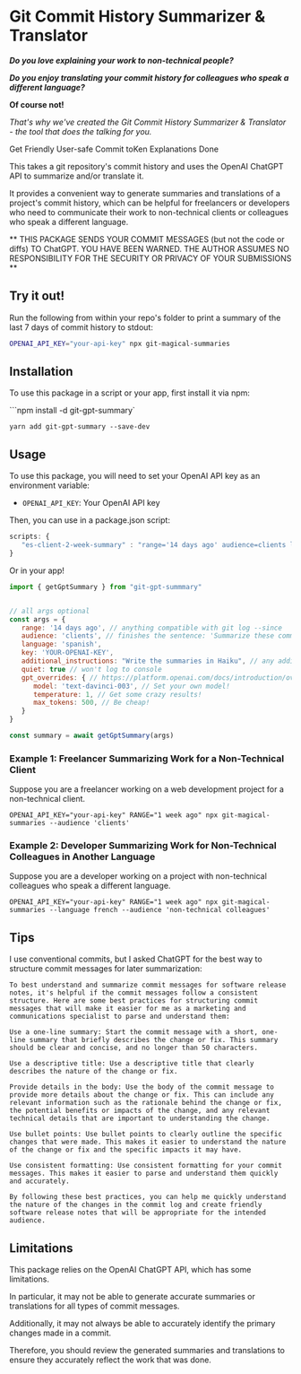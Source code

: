 # Git Commit History Summarizer & Translator

***Do you love explaining your work to non-technical people?***

***Do you enjoy translating your commit history for colleagues who speak a different language?***

**Of course not!**

_That's why we've created the Git Commit History Summarizer & Translator - the tool that does the talking for you._

Get Friendly User-safe Commit toKen Explanations Done

This takes a git repository's commit history and uses the OpenAI ChatGPT API to summarize and/or translate it. 

It provides a convenient way to generate summaries and translations of a project's commit history, which can be helpful for freelancers or developers who need to communicate their work to non-technical clients or colleagues who speak a different language.

** THIS PACKAGE SENDS YOUR COMMIT MESSAGES (but not the code or diffs) TO ChatGPT. YOU HAVE BEEN WARNED. THE AUTHOR ASSUMES NO RESPONSIBILITY FOR THE SECURITY OR PRIVACY OF YOUR SUBMISSIONS **

## Try it out!

Run the following from within your repo's folder to print a summary of the last 7 days of commit history to stdout:

```bash 
OPENAI_API_KEY="your-api-key" npx git-magical-summaries
```

## Installation

To use this package in a script or your app, first install it via npm:

```npm install -d git-gpt-summary`

`yarn add git-gpt-summary --save-dev`

## Usage

To use this package, you will need to set your OpenAI API key as an environment variable:
- `OPENAI_API_KEY`: Your OpenAI API key


Then, you can use in a package.json script: 

```js
scripts: {
   "es-client-2-week-summary" : "range='14 days ago' audience=clients language=spanish git-gpt-summary"
}
```

Or in your app!

```js
import { getGptSummary } from "git-gpt-summmary"


// all args optional
const args = {
   range: '14 days ago', // anything compatible with git log --since 
   audience: 'clients', // finishes the sentence: 'Summarize these commit logs into friendly software release notes that will be appropriate for...'
   language: 'spanish',
   key: 'YOUR-OPENAI-KEY',
   additional_instructions: "Write the summaries in Haiku", // any additional instructions you want to send to ChatGPT
   quiet: true // won't log to console
   gpt_overrides: { // https://platform.openai.com/docs/introduction/overview
      model: 'text-davinci-003', // Set your own model!
      temperature: 1, // Get some crazy results!
      max_tokens: 500, // Be cheap!
   }
}

const summary = await getGptSummary(args)

```

### Example 1: Freelancer Summarizing Work for a Non-Technical Client

Suppose you are a freelancer working on a web development project for a non-technical client.

`OPENAI_API_KEY="your-api-key" RANGE="1 week ago" npx git-magical-summaries --audience 'clients'`


### Example 2: Developer Summarizing Work for Non-Technical Colleagues in Another Language

Suppose you are a developer working on a project with non-technical colleagues who speak a different language.

`OPENAI_API_KEY="your-api-key" RANGE="1 week ago" npx git-magical-summaries --language french --audience 'non-technical colleagues'`

## Tips

I use conventional commits, but I asked ChatGPT for the best way to structure commit messages for later summarization:

```
To best understand and summarize commit messages for software release notes, it's helpful if the commit messages follow a consistent structure. Here are some best practices for structuring commit messages that will make it easier for me as a marketing and communications specialist to parse and understand them:

Use a one-line summary: Start the commit message with a short, one-line summary that briefly describes the change or fix. This summary should be clear and concise, and no longer than 50 characters.

Use a descriptive title: Use a descriptive title that clearly describes the nature of the change or fix.

Provide details in the body: Use the body of the commit message to provide more details about the change or fix. This can include any relevant information such as the rationale behind the change or fix, the potential benefits or impacts of the change, and any relevant technical details that are important to understanding the change.

Use bullet points: Use bullet points to clearly outline the specific changes that were made. This makes it easier to understand the nature of the change or fix and the specific impacts it may have.

Use consistent formatting: Use consistent formatting for your commit messages. This makes it easier to parse and understand them quickly and accurately.

By following these best practices, you can help me quickly understand the nature of the changes in the commit log and create friendly software release notes that will be appropriate for the intended audience.
```

## Limitations

This package relies on the OpenAI ChatGPT API, which has some limitations.

In particular, it may not be able to generate accurate summaries or translations for all types of commit messages. 

Additionally, it may not always be able to accurately identify the primary changes made in a commit. 

Therefore, you should review the generated summaries and translations to ensure they accurately reflect the work that was done.